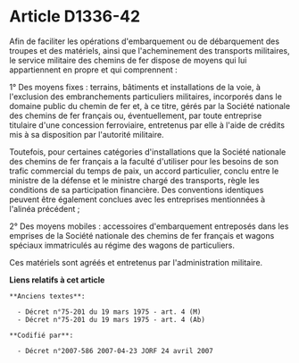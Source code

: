 # Article D1336-42

Afin de faciliter les opérations d'embarquement ou de débarquement des troupes et des matériels, ainsi que l'acheminement des
transports militaires, le service militaire des chemins de fer dispose de moyens qui lui appartiennent en propre et qui
comprennent :

1° Des moyens fixes : terrains, bâtiments et installations de la voie, à l'exclusion des embranchements particuliers
militaires, incorporés dans le domaine public du chemin de fer et, à ce titre, gérés par la Société nationale des chemins de
fer français ou, éventuellement, par toute entreprise titulaire d'une concession ferroviaire, entretenus par elle à l'aide de
crédits mis à sa disposition par l'autorité militaire.

Toutefois, pour certaines catégories d'installations que la Société nationale des chemins de fer français a la faculté
d'utiliser pour les besoins de son trafic commercial du temps de paix, un accord particulier, conclu entre le ministre de la
défense et le ministre chargé des transports, règle les conditions de sa participation financière. Des conventions identiques
peuvent être également conclues avec les entreprises mentionnées à l'alinéa précédent ;

2° Des moyens mobiles : accessoires d'embarquement entreposés dans les emprises de la Société nationale des chemins de fer
français et wagons spéciaux immatriculés au régime des wagons de particuliers.

Ces matériels sont agréés et entretenus par l'administration militaire.

**Liens relatifs à cet article**

	**Anciens textes**:

	  - Décret n°75-201 du 19 mars 1975 - art. 4 (M)
	  - Décret n°75-201 du 19 mars 1975 - art. 4 (Ab)

	**Codifié par**:

	  - Décret n°2007-586 2007-04-23 JORF 24 avril 2007

